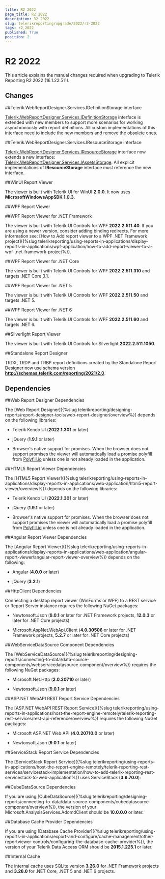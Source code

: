 ```yaml
---
title: R2 2022
page_title: R2 2022 
description: R2 2022
slug: telerikreporting/upgrade/2022/r2-2022
tags: r2,2022
published: True
position: 2
---
```


# R2 2022

This article explains the manual changes required when upgrading to Telerik Reporting R2 2022 (16.1.22.511).

## Changes

##Telerik.WebReportDesigner.Services.IDefinitionStorage interface

[Telerik.WebReportDesigner.Services.IDefinitionStorage](/reporting/api/Telerik.WebReportDesigner.Services.IDefinitionStorage) interface is extended with new members to support more scenarios for working asynchronously with report definitions. All custom implementations of this interface need to include the new members and remove the obsolete ones.

##Telerik.WebReportDesigner.Services.IResourceStorage interface

[Telerik.WebReportDesigner.Services.IResourceStorage](/reporting/api/Telerik.WebReportDesigner.Services.IResourceStorage) interface now extends a new interface: [Telerik.WebReportDesigner.Services.IAssetsStorage](/reporting/api/Telerik.WebReportDesigner.Services.IAssetsStorage). All explicit implementations of __IResourceStorage__ interface must reference the new interface.

##WinUI Report Viewer

The viewer is built with Telerik UI for WinUI __2.0.0__. It now uses __MicrosoftWindowsAppSDK 1.0.3__.

##WPF Report Viewer

##WPF Report Viewer for .NET Framework

The viewer is built with Telerik UI Controls for WPF __2022.2.511.40__. If you are using a newer version, consider adding binding redirects. For more information see: [How to Add report viewer to a WPF .NET Framework project]({%slug telerikreporting/using-reports-in-applications/display-reports-in-applications/wpf-application/how-to-add-report-viewer-to-a-wpf-.net-framework-project%}).

##WPF Report Viewer for .NET Core

The viewer is built with Telerik UI Controls for WPF __2022.2.511.310__ and targets .NET Core 3.1. 

##WPF Report Viewer for .NET 5

The viewer is built with Telerik UI Controls for WPF __2022.2.511.50__ and targets .NET 5. 

##WPF Report Viewer for .NET 6

The viewer is built with Telerik UI Controls for WPF __2022.2.511.60__ and targets .NET 6. 

##Silverlight Report Viewer

The viewer is built with Telerik UI Controls for Silverlight __2022.2.511.1050__. 

##Standalone Report Designer

TRDX, TRDP and TRBP report definitions created by the Standalone Report Designer now use schema version __http://schemas.telerik.com/reporting/2021/2.0__. 

## Dependencies

##Web Report Designer Dependencies

The [Web Report Designer]({%slug telerikreporting/designing-reports/report-designer-tools/web-report-designer/overview%}) depends on the following libraries: 

* Telerik Kendo UI (__2022.1.301__ or later) 

* jQuery (__1.9.1__ or later) 

* Browser's native support for promises. When the browser does not support promises the viewer will automatically load a promise polyfill from  [Polyfill.io](https://polyfill.io)  unless one is not already loaded in the application. 

##HTML5 Report Viewer Dependencies

The [HTML5 Report Viewer]({%slug telerikreporting/using-reports-in-applications/display-reports-in-applications/web-application/html5-report-viewer/overview%}) depends on the following libraries: 

* Telerik Kendo UI (__2022.1.301__ or later) 

* jQuery (__1.9.1__ or later) 

* Browser's native support for promises. When the browser does not support promises the viewer will automatically load a promise polyfill from  [Polyfill.io](https://polyfill.io)  unless one is not already loaded in the application. 

##Angular Report Viewer Dependencies

The [Angular Report Viewer]({%slug telerikreporting/using-reports-in-applications/display-reports-in-applications/web-application/angular-report-viewer/angular-report-viewer-overview%}) depends on the following: 

* Angular (__4.0.0__ or later) 

* jQuery (__3.2.1__) 

##HttpClient Dependencies

Connecting a desktop report viewer (WinForms or WPF) to a REST service or Report Server instance requires the following NuGet packages: 

* Newtonsoft.Json (__9.0.1__ or later for .NET Framework projects, __12.0.3__ or later for .NET Core projects) 

* Microsoft.AspNet.WebApi.Client (__4.0.30506__ or later for .NET Framework projects, __5.2.7__ or later for .NET Core projects) 

##WebServiceDataSource Component Dependencies

The [WebServiceDataSource]({%slug telerikreporting/designing-reports/connecting-to-data/data-source-components/webservicedatasource-component/overview%}) requires the following NuGet packages: 

* Microsoft.Net.Http (__2.0.20710__ or later) 

* Newtonsoft.Json (__9.0.1__ or later) 

##ASP.NET WebAPI REST Report Service Dependencies

The [ASP.NET WebAPI REST Report Service]({%slug telerikreporting/using-reports-in-applications/host-the-report-engine-remotely/telerik-reporting-rest-services/rest-api-reference/overview%}) requires the following NuGet packages: 

* Microsoft ASP.NET Web API (__4.0.20710.0__ or later) 

* Newtonsoft.Json (__9.0.1__ or later) 

##ServiceStack Report Service Dependencies

The [ServiceStack Report Service]({%slug telerikreporting/using-reports-in-applications/host-the-report-engine-remotely/telerik-reporting-rest-services/servicestack-implementation/how-to-add-telerik-reporting-rest-servicestack-to-web-application%}) uses ServiceStack (__3.9.70.0__): 

##CubeDataSource Dependencies

If you are using [CubeDataSource]({%slug telerikreporting/designing-reports/connecting-to-data/data-source-components/cubedatasource-component/overview%}), the version of your Microsoft.AnalysisServices.AdomdClient should be __10.0.0.0__ or later. 

##Database Cache Provider Dependencies

If you are using [Database Cache Provider]({%slug telerikreporting/using-reports-in-applications/export-and-configure/cache-management/other-reportviewer-controls/configuring-the-database-cache-provider%}), the version of your Telerik Data Access ORM should be __2015.1.225.1__ or later. 

##Internal Cache

The internal cache uses SQLite version __3.26.0__ for .NET Framework projects and __3.28.0__ for .NET Core, .NET 5 and .NET 6 projects.
